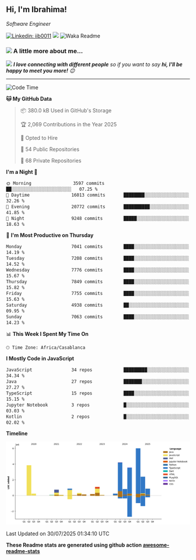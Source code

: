 <h2>Hi, I'm Ibrahima! </h2>
<p><em>Software Engineer 
</em></p>


[![Linkedin: iib0011](https://img.shields.io/badge/-iib0011-blue?style=flat-square&logo=Linkedin&logoColor=white&link=https://www.linkedin.com/in/iib0011/)](https://www.linkedin.com/in/iib0011/)
![](https://visitor-badge.glitch.me/badge?page_id=iib0011)
![Waka Readme](https://github.com/iib0011/iib0011/workflows/Waka%20Readme/badge.svg)


### <img src="https://media.giphy.com/media/VgCDAzcKvsR6OM0uWg/giphy.gif" width="50"> A little more about me...  


<img src="https://media.giphy.com/media/LnQjpWaON8nhr21vNW/giphy.gif" width="60"> <em><b>I love connecting with different people</b> so if you want to say <b>hi, I'll be happy to meet you more!</b> 😊</em>

---
<!--START_SECTION:waka-->
![Code Time](http://img.shields.io/badge/Code%20Time-5%2C160%20hrs%2046%20mins-blue)

**🐱 My GitHub Data** 

> 📦 380.0 kB Used in GitHub's Storage 
 > 
> 🏆 2,069 Contributions in the Year 2025
 > 
> 💼 Opted to Hire
 > 
> 📜 54 Public Repositories 
 > 
> 🔑 68 Private Repositories 
 > 
**I'm a Night 🦉** 

```text
🌞 Morning                3597 commits        ██░░░░░░░░░░░░░░░░░░░░░░░   07.25 % 
🌆 Daytime                16013 commits       ████████░░░░░░░░░░░░░░░░░   32.26 % 
🌃 Evening                20772 commits       ██████████░░░░░░░░░░░░░░░   41.85 % 
🌙 Night                  9248 commits        █████░░░░░░░░░░░░░░░░░░░░   18.63 % 
```
📅 **I'm Most Productive on Thursday** 

```text
Monday                   7041 commits        ████░░░░░░░░░░░░░░░░░░░░░   14.19 % 
Tuesday                  7208 commits        ████░░░░░░░░░░░░░░░░░░░░░   14.52 % 
Wednesday                7776 commits        ████░░░░░░░░░░░░░░░░░░░░░   15.67 % 
Thursday                 7849 commits        ████░░░░░░░░░░░░░░░░░░░░░   15.82 % 
Friday                   7755 commits        ████░░░░░░░░░░░░░░░░░░░░░   15.63 % 
Saturday                 4938 commits        ██░░░░░░░░░░░░░░░░░░░░░░░   09.95 % 
Sunday                   7063 commits        ████░░░░░░░░░░░░░░░░░░░░░   14.23 % 
```


📊 **This Week I Spent My Time On** 

```text
🕑︎ Time Zone: Africa/Casablanca
```

**I Mostly Code in JavaScript** 

```text
JavaScript               34 repos            █████████░░░░░░░░░░░░░░░░   34.34 % 
Java                     27 repos            ███████░░░░░░░░░░░░░░░░░░   27.27 % 
TypeScript               15 repos            ████░░░░░░░░░░░░░░░░░░░░░   15.15 % 
Jupyter Notebook         3 repos             █░░░░░░░░░░░░░░░░░░░░░░░░   03.03 % 
Kotlin                   2 repos             █░░░░░░░░░░░░░░░░░░░░░░░░   02.02 % 
```



**Timeline**

![Lines of Code chart](https://raw.githubusercontent.com/iib0011/iib0011/master/assets/bar_graph.png)


 Last Updated on 30/07/2025 01:34:10 UTC
<!--END_SECTION:waka-->

**These Readme stats are generated using github action [awesome-readme-stats](https://github.com/iib0011/waka-readme-stats)**
